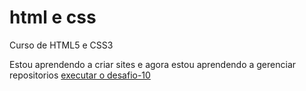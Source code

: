 # html e css
 Curso de HTML5 e CSS3

 Estou aprendendo a criar sites e agora estou aprendendo a gerenciar repositorios
<a href="https://helio-fagundes.github.io/html-e-css/desafio-10/index.html"> executar o desafio-10</a>
